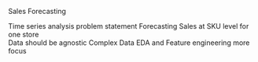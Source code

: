 Sales Forecasting

Time series analysis problem statement
Forecasting Sales at SKU level for one store  
Data should be agnostic
Complex Data 
EDA and Feature engineering more focus 
			   		